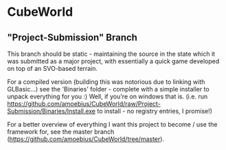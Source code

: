 CubeWorld
=========

"Project-Submission" Branch
---------------------------

This branch should be static - maintaining the source in the state which it was submitted as a major project, with essentially a quick game developed on top of an SVO-based terrain.

For a compiled version (building this was notorious due to linking with GLBasic...) see the 'Binaries' folder - complete with a simple installer to unpack everything for you :)  Well, if you're on windows that is.
(i.e. run https://github.com/amoebius/CubeWorld/raw/Project-Submission/Binaries/Install.exe to install - no registry entries, I promise!)

For a better overview of everything I want this project to become / use the framework for, see the master branch (https://github.com/amoebius/CubeWorld/tree/master).